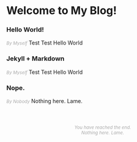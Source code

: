 # Welcome to My Blog!

### Hello World!
<font color="AAAAAA"><small><i>By Myself</i></small></font>
 Test Test Hello World

### Jekyll + Markdown
<font color="AAAAAA"><small><i>By Myself</i></small></font>
 Test Test Hello World

### Nope.
<font color="AAAAAA"><small><i>By Nobody</i></small></font>
 Nothing here. Lame.

<small>
<center>
<br/>
<br/>


<font color="AAAAAA"><i>You have reached the end. <br/>
Nothing here. Lame. </i></font>
</center>
</small>
